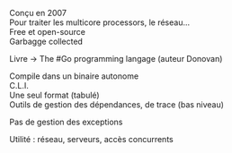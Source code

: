 Conçu en 2007  
Pour traiter les multicore processors, le réseau...  
Free et open-source  
Garbagge collected  
  
Livre → The #Go programming langage (auteur Donovan)  
  
Compile dans un binaire autonome  
C.L.I.  
Une seul format (tabulé)  
Outils de gestion des dépendances, de trace (bas niveau)  
  
Pas de gestion des exceptions  
  
Utilité : réseau, serveurs, accès concurrents